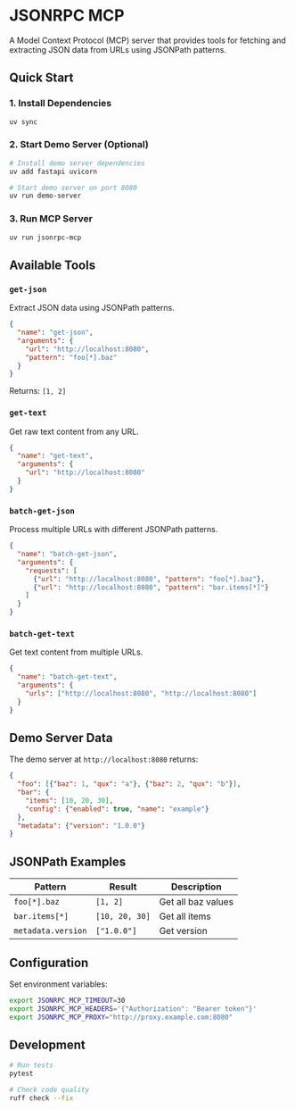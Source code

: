 # JSONRPC MCP

A Model Context Protocol (MCP) server that provides tools for fetching and extracting JSON data from URLs using JSONPath patterns.

## Quick Start

### 1. Install Dependencies

```bash
uv sync
```

### 2. Start Demo Server (Optional)

```bash
# Install demo server dependencies
uv add fastapi uvicorn

# Start demo server on port 8080
uv run demo-server
```

### 3. Run MCP Server

```bash
uv run jsonrpc-mcp
```

## Available Tools

### `get-json`
Extract JSON data using JSONPath patterns.

```json
{
  "name": "get-json",
  "arguments": {
    "url": "http://localhost:8080",
    "pattern": "foo[*].baz"
  }
}
```
Returns: `[1, 2]`

### `get-text`
Get raw text content from any URL.

```json
{
  "name": "get-text",
  "arguments": {
    "url": "http://localhost:8080"
  }
}
```

### `batch-get-json`
Process multiple URLs with different JSONPath patterns.

```json
{
  "name": "batch-get-json",
  "arguments": {
    "requests": [
      {"url": "http://localhost:8080", "pattern": "foo[*].baz"},
      {"url": "http://localhost:8080", "pattern": "bar.items[*]"}
    ]
  }
}
```

### `batch-get-text`
Get text content from multiple URLs.

```json
{
  "name": "batch-get-text",
  "arguments": {
    "urls": ["http://localhost:8080", "http://localhost:8080"]
  }
}
```

## Demo Server Data

The demo server at `http://localhost:8080` returns:

```json
{
  "foo": [{"baz": 1, "qux": "a"}, {"baz": 2, "qux": "b"}],
  "bar": {
    "items": [10, 20, 30], 
    "config": {"enabled": true, "name": "example"}
  },
  "metadata": {"version": "1.0.0"}
}
```

## JSONPath Examples

| Pattern | Result | Description |
|---------|--------|-------------|
| `foo[*].baz` | `[1, 2]` | Get all baz values |
| `bar.items[*]` | `[10, 20, 30]` | Get all items |
| `metadata.version` | `["1.0.0"]` | Get version |

## Configuration

Set environment variables:

```bash
export JSONRPC_MCP_TIMEOUT=30
export JSONRPC_MCP_HEADERS='{"Authorization": "Bearer token"}'
export JSONRPC_MCP_PROXY="http://proxy.example.com:8080"
```

## Development

```bash
# Run tests
pytest

# Check code quality
ruff check --fix
```